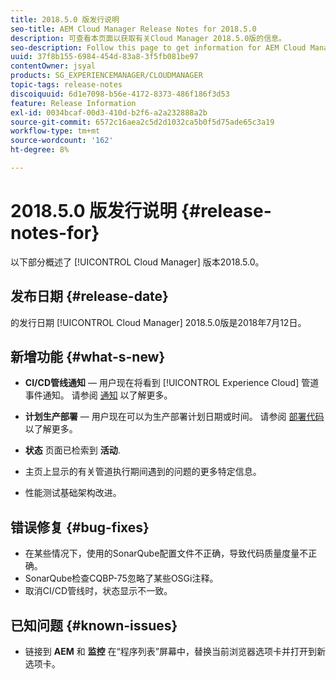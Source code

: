 ```yaml
---
title: 2018.5.0 版发行说明
seo-title: AEM Cloud Manager Release Notes for 2018.5.0
description: 可查看本页面以获取有关Cloud Manager 2018.5.0版的信息。
seo-description: Follow this page to get information for AEM Cloud Manager Release 2018.5.0.
uuid: 37f8b155-6984-454d-83a8-3f5fb081be97
contentOwner: jsyal
products: SG_EXPERIENCEMANAGER/CLOUDMANAGER
topic-tags: release-notes
discoiquuid: 6d1e7098-b56e-4172-8373-486f186f3d53
feature: Release Information
exl-id: 0034bcaf-00d3-410d-b2f6-a2a232888a2b
source-git-commit: 6572c16aea2c5d2d1032ca5b0f5d75ade65c3a19
workflow-type: tm+mt
source-wordcount: '162'
ht-degree: 8%

---
```


# 2018.5.0 版发行说明 {#release-notes-for}

以下部分概述了 [!UICONTROL Cloud Manager] 版本2018.5.0。

## 发布日期 {#release-date}

的发行日期 [!UICONTROL Cloud Manager] 2018.5.0版是2018年7月12日。

## 新增功能 {#what-s-new}

* **CI/CD管线通知**  — 用户现在将看到 [!UICONTROL Experience Cloud] 管道事件通知。 请参阅 [通知](/help/using/notifications.md) 以了解更多。

* **计划生产部署**  — 用户现在可以为生产部署计划日期或时间。 请参阅 [部署代码](/help/using/code-deployment.md) 以了解更多。

* **状态** 页面已检索到 **活动**.

* 主页上显示的有关管道执行期间遇到的问题的更多特定信息。
* 性能测试基础架构改进。

## 错误修复 {#bug-fixes}

* 在某些情况下，使用的SonarQube配置文件不正确，导致代码质量度量不正确。
* SonarQube检查CQBP-75忽略了某些OSGi注释。
* 取消CI/CD管线时，状态显示不一致。

## 已知问题 {#known-issues}

* 链接到 **AEM** 和 **监控** 在“程序列表”屏幕中，替换当前浏览器选项卡并打开到新选项卡。
